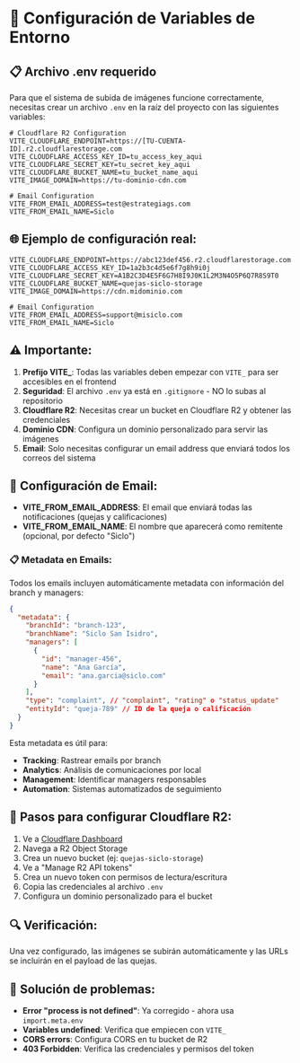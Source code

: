 # 🔧 Configuración de Variables de Entorno

## 📋 Archivo .env requerido

Para que el sistema de subida de imágenes funcione correctamente, necesitas crear un archivo `.env` en la raíz del proyecto con las siguientes variables:

```env
# Cloudflare R2 Configuration
VITE_CLOUDFLARE_ENDPOINT=https://[TU-CUENTA-ID].r2.cloudflarestorage.com
VITE_CLOUDFLARE_ACCESS_KEY_ID=tu_access_key_aqui
VITE_CLOUDFLARE_SECRET_KEY=tu_secret_key_aqui
VITE_CLOUDFLARE_BUCKET_NAME=tu_bucket_name_aqui
VITE_IMAGE_DOMAIN=https://tu-dominio-cdn.com

# Email Configuration
VITE_FROM_EMAIL_ADDRESS=test@estrategiags.com
VITE_FROM_EMAIL_NAME=Siclo
```

## 🌐 Ejemplo de configuración real:

```env
VITE_CLOUDFLARE_ENDPOINT=https://abc123def456.r2.cloudflarestorage.com
VITE_CLOUDFLARE_ACCESS_KEY_ID=1a2b3c4d5e6f7g8h9i0j
VITE_CLOUDFLARE_SECRET_KEY=A1B2C3D4E5F6G7H8I9J0K1L2M3N4O5P6Q7R8S9T0
VITE_CLOUDFLARE_BUCKET_NAME=quejas-siclo-storage
VITE_IMAGE_DOMAIN=https://cdn.midominio.com

# Email Configuration
VITE_FROM_EMAIL_ADDRESS=support@misiclo.com
VITE_FROM_EMAIL_NAME=Siclo
```

## ⚠️ Importante:

1. **Prefijo VITE_**: Todas las variables deben empezar con `VITE_` para ser accesibles en el frontend
2. **Seguridad**: El archivo `.env` ya está en `.gitignore` - NO lo subas al repositorio
3. **Cloudflare R2**: Necesitas crear un bucket en Cloudflare R2 y obtener las credenciales
4. **Dominio CDN**: Configura un dominio personalizado para servir las imágenes
5. **Email**: Solo necesitas configurar un email address que enviará todos los correos del sistema

## 📧 Configuración de Email:

- **VITE_FROM_EMAIL_ADDRESS**: El email que enviará todas las notificaciones (quejas y calificaciones)
- **VITE_FROM_EMAIL_NAME**: El nombre que aparecerá como remitente (opcional, por defecto "Siclo")

### 📋 Metadata en Emails:

Todos los emails incluyen automáticamente metadata con información del branch y managers:

```json
{
  "metadata": {
    "branchId": "branch-123",
    "branchName": "Siclo San Isidro",
    "managers": [
      {
        "id": "manager-456",
        "name": "Ana García",
        "email": "ana.garcia@siclo.com"
      }
    ],
    "type": "complaint", // "complaint", "rating" o "status_update"
    "entityId": "queja-789" // ID de la queja o calificación
  }
}
```

Esta metadata es útil para:
- **Tracking**: Rastrear emails por branch
- **Analytics**: Análisis de comunicaciones por local
- **Management**: Identificar managers responsables
- **Automation**: Sistemas automatizados de seguimiento

## 🚀 Pasos para configurar Cloudflare R2:

1. Ve a [Cloudflare Dashboard](https://dash.cloudflare.com)
2. Navega a R2 Object Storage
3. Crea un nuevo bucket (ej: `quejas-siclo-storage`)
4. Ve a "Manage R2 API tokens"
5. Crea un nuevo token con permisos de lectura/escritura
6. Copia las credenciales al archivo `.env`
7. Configura un dominio personalizado para el bucket

## 🔍 Verificación:

Una vez configurado, las imágenes se subirán automáticamente y las URLs se incluirán en el payload de las quejas.

## 🐛 Solución de problemas:

- **Error "process is not defined"**: Ya corregido - ahora usa `import.meta.env`
- **Variables undefined**: Verifica que empiecen con `VITE_`
- **CORS errors**: Configura CORS en tu bucket de R2
- **403 Forbidden**: Verifica las credenciales y permisos del token 